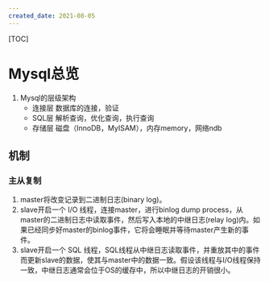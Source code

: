 ```yaml
---
created_date: 2021-08-05
---
```


[TOC]

# Mysql总览
1. Mysql的层级架构
    - 连接层  数据库的连接，验证
    - SQL层	 解析查询，优化查询，执行查询	
    - 存储层  磁盘（InnoDB，MyISAM），内存memory，网络ndb

## 机制
### 主从复制
1. master将改变记录到二进制日志(binary log)。
2. slave开启一个 I/O 线程，连接master，进行binlog dump process，从master的二进制日志中读取事件，然后写入本地的中继日志(relay log)内。如果已经同步好master的binlog事件，它将会睡眠并等待master产生新的事件。
3.  slave开启一个 SQL 线程，SQL线程从中继日志读取事件，并重放其中的事件而更新slave的数据，使其与master中的数据一致。假设该线程与I/O线程保持一致，中继日志通常会位于OS的缓存中，所以中继日志的开销很小。